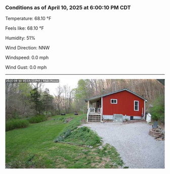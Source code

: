 ### Conditions as of April 10, 2025 at 6:00:10 PM CDT 

Temperature: 68.10 &deg;F

Feels like: 68.10 &deg;F

Humidity: 51%

Wind Direction: NNW

Windspeed: 0.0 mph

Wind Gust: 0.0 mph

---

<img src="./images/latest.jpeg"/>

